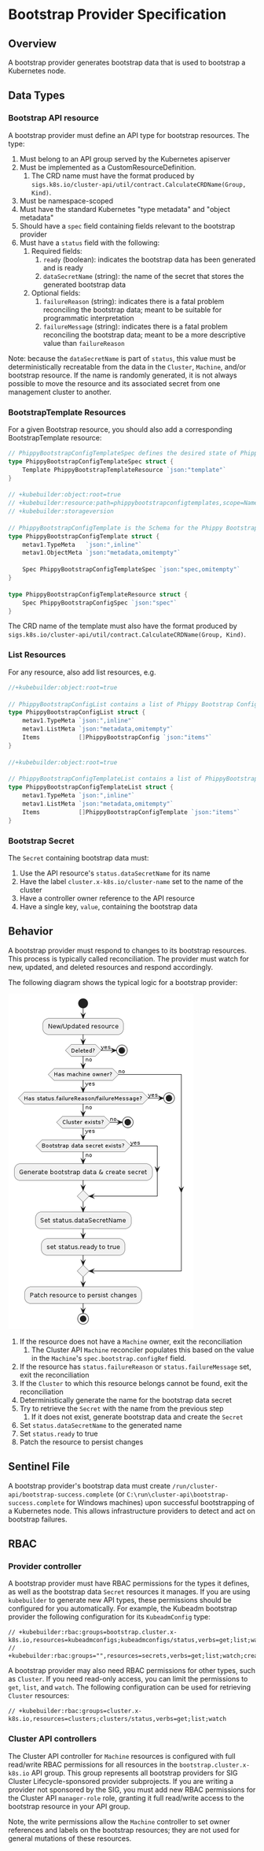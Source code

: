 # Bootstrap Provider Specification

## Overview

A bootstrap provider generates bootstrap data that is used to bootstrap a Kubernetes node.

## Data Types

### Bootstrap API resource
A bootstrap provider must define an API type for bootstrap resources. The type:

1. Must belong to an API group served by the Kubernetes apiserver
2. Must be implemented as a CustomResourceDefinition.
    1. The CRD name must have the format produced by `sigs.k8s.io/cluster-api/util/contract.CalculateCRDName(Group, Kind)`.
3. Must be namespace-scoped
4. Must have the standard Kubernetes "type metadata" and "object metadata"
5. Should have a `spec` field containing fields relevant to the bootstrap provider
6. Must have a `status` field with the following:
    1. Required fields:
        1. `ready` (boolean): indicates the bootstrap data has been generated and is ready
        1. `dataSecretName` (string): the name of the secret that stores the generated bootstrap data
    2. Optional fields:
        1. `failureReason` (string): indicates there is a fatal problem reconciling the bootstrap data;
            meant to be suitable for programmatic interpretation
        2. `failureMessage` (string): indicates there is a fatal problem reconciling the bootstrap data;
            meant to be a more descriptive value than `failureReason`

Note: because the `dataSecretName` is part of `status`, this value must be deterministically recreatable from the data in the
`Cluster`, `Machine`, and/or bootstrap resource. If the name is randomly generated, it is not always possible to move
the resource and its associated secret from one management cluster to another.

### BootstrapTemplate Resources

For a given Bootstrap resource, you should also add a corresponding BootstrapTemplate resource:

``` go
// PhippyBootstrapConfigTemplateSpec defines the desired state of PhippyBootstrapConfigTemplate.
type PhippyBootstrapConfigTemplateSpec struct {
	Template PhippyBootstrapTemplateResource `json:"template"`
}

// +kubebuilder:object:root=true
// +kubebuilder:resource:path=phippybootstrapconfigtemplates,scope=Namespaced,categories=cluster-api,shortName=pbct
// +kubebuilder:storageversion

// PhippyBootstrapConfigTemplate is the Schema for the Phippy Bootstrap API.
type PhippyBootstrapConfigTemplate struct {
	metav1.TypeMeta   `json:",inline"`
	metav1.ObjectMeta `json:"metadata,omitempty"`

	Spec PhippyBootstrapConfigTemplateSpec `json:"spec,omitempty"`
}

type PhippyBootstrapConfigTemplateResource struct {
	Spec PhippyBootstrapConfigSpec `json:"spec"`
}
```

The CRD name of the template must also have the format produced by `sigs.k8s.io/cluster-api/util/contract.CalculateCRDName(Group, Kind)`.

### List Resources

For any resource, also add list resources, e.g.

```go
//+kubebuilder:object:root=true

// PhippyBootstrapConfigList contains a list of Phippy Bootstrap Configurations.
type PhippyBootstrapConfigList struct {
	metav1.TypeMeta `json:",inline"`
	metav1.ListMeta `json:"metadata,omitempty"`
	Items           []PhippyBootstrapConfig `json:"items"`
}

//+kubebuilder:object:root=true

// PhippyBootstrapConfigTemplateList contains a list of PhippyBootstrapConfigTemplate.
type PhippyBootstrapConfigTemplateList struct {
	metav1.TypeMeta `json:",inline"`
	metav1.ListMeta `json:"metadata,omitempty"`
	Items           []PhippyBootstrapConfigTemplate `json:"items"`
}
```


### Bootstrap Secret

The `Secret` containing bootstrap data must:

1. Use the API resource's `status.dataSecretName` for its name
1. Have the label `cluster.x-k8s.io/cluster-name` set to the name of the cluster
1. Have a controller owner reference to the API resource
1. Have a single key, `value`, containing the bootstrap data

## Behavior

A bootstrap provider must respond to changes to its bootstrap resources. This process is
typically called reconciliation. The provider must watch for new, updated, and deleted resources and respond
accordingly.

The following diagram shows the typical logic for a bootstrap provider:

![Bootstrap provider activity diagram](../../images/bootstrap-provider.png)

1. If the resource does not have a `Machine` owner, exit the reconciliation
    1. The Cluster API `Machine` reconciler populates this based on the value in the `Machine`'s `spec.bootstrap.configRef`
       field.
1. If the resource has `status.failureReason` or `status.failureMessage` set, exit the reconciliation
1. If the `Cluster` to which this resource belongs cannot be found, exit the reconciliation
1. Deterministically generate the name for the bootstrap data secret
1. Try to retrieve the `Secret` with the name from the previous step
    1. If it does not exist, generate bootstrap data and create the `Secret`
1. Set `status.dataSecretName` to the generated name
1. Set `status.ready` to true
1. Patch the resource to persist changes

## Sentinel File

A bootstrap provider's bootstrap data must create `/run/cluster-api/bootstrap-success.complete` (or `C:\run\cluster-api\bootstrap-success.complete` for Windows machines) upon successful bootstrapping of a Kubernetes node. This allows infrastructure providers to detect and act on bootstrap failures.

## RBAC

### Provider controller

A bootstrap provider must have RBAC permissions for the types it defines, as well as the bootstrap data `Secret`
resources it manages. If you are using `kubebuilder` to generate new API types, these permissions should be configured
for you automatically. For example, the Kubeadm bootstrap provider the following configuration for its `KubeadmConfig`
type:

```
// +kubebuilder:rbac:groups=bootstrap.cluster.x-k8s.io,resources=kubeadmconfigs;kubeadmconfigs/status,verbs=get;list;watch;create;update;patch;delete
// +kubebuilder:rbac:groups="",resources=secrets,verbs=get;list;watch;create;update;patch;delete
```

A bootstrap provider may also need RBAC permissions for other types, such as `Cluster`. If you need
read-only access, you can limit the permissions to `get`, `list`, and `watch`. The following
configuration can be used for retrieving `Cluster` resources:

```
// +kubebuilder:rbac:groups=cluster.x-k8s.io,resources=clusters;clusters/status,verbs=get;list;watch
```

### Cluster API controllers

The Cluster API controller for `Machine` resources is configured with full read/write RBAC permissions for all resources
in the `bootstrap.cluster.x-k8s.io` API group. This group represents all bootstrap providers for SIG Cluster
Lifecycle-sponsored provider subprojects. If you are writing a provider not sponsored by the SIG, you must add new RBAC
permissions for the Cluster API `manager-role` role, granting it full read/write access to the bootstrap resource in
your API group.

Note, the write permissions allow the `Machine` controller to set owner references and labels on the bootstrap
resources; they are not used for general mutations of these resources.
